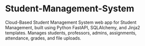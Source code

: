 # Student-Management-System
Cloud-Based Student Management System web app for Student Management, built using Python FastAPI, SQLAlchemy, and Jinja2 templates. Manages students, professors, admins, assignments, attendance, grades, and file uploads.
